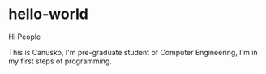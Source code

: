 # hello-world

Hi People

This is Canusko, I'm pre-graduate student of Computer Engineering, I'm in my first steps of programming.
